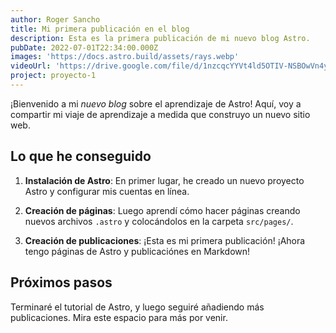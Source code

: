 ```yaml
---
author: Roger Sancho
title: Mi primera publicación en el blog
description: Esta es la primera publicación de mi nuevo blog Astro.
pubDate: 2022-07-01T22:34:00.000Z
images: 'https://docs.astro.build/assets/rays.webp'
videoUrl: 'https://drive.google.com/file/d/1nzcqcYYVt4ld5OTIV-NSBOwVn4yR0jPO/view?usp=sharing'
project: proyecto-1
---
```


¡Bienvenido a mi _nuevo blog_ sobre el aprendizaje de Astro! Aquí, voy a compartir mi viaje de aprendizaje a medida que construyo un nuevo sitio web.

## Lo que he conseguido

1. **Instalación de Astro**: En primer lugar, he creado un nuevo proyecto Astro y configurar mis cuentas en línea.

2. **Creación de páginas**: Luego aprendí cómo hacer páginas creando nuevos archivos `.astro` y colocándolos en la carpeta `src/pages/`.

3. **Creación de publicaciones**: ¡Esta es mi primera publicación! ¡Ahora tengo páginas de Astro y publicaciónes en Markdown!

## Próximos pasos

Terminaré el tutorial de Astro, y luego seguiré añadiendo más publicaciones. Mira este espacio para más por venir.
